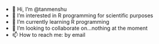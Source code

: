 - 👋 Hi, I’m @tanmenshu
- 👀 I’m interested in R programming for scientific purposes
- 🌱 I’m currently learning R programming
- 💞️ I’m looking to collaborate on...nothing at the moment
- 📫 How to reach me: by email

<!---
tanmenshu/tanmenshu is a ✨ special ✨ repository because its `README.md` (this file) appears on your GitHub profile.
You can click the Preview link to take a look at your changes.
--->

